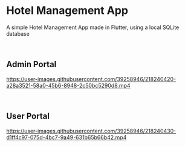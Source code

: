 # Hotel Management App

A simple Hotel Management App made in Flutter, using a local SQLite database

&nbsp;

## Admin Portal

https://user-images.githubusercontent.com/39258946/218240420-a28a3521-58a0-45b6-8948-2c50bc5290d8.mp4


&nbsp;

## User Portal

https://user-images.githubusercontent.com/39258946/218240430-d1ff4c97-075d-4bc7-9a49-631b65b66b42.mp4

